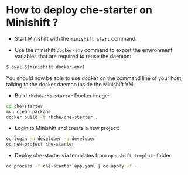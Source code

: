 How to deploy che-starter on Minishift ?
========================================

* Start Minishift with the `minishift start` command.

* Use the minishift `docker-env` command to export the environment variables that are required to reuse the daemon:

```bash
$ eval $(minishift docker-env)
````
You should now be able to use docker on the command line of your host, talking to the docker daemon inside the Minishift VM.

* Build `rhche/che-starter` Docker image:

```bash
cd che-starter
mvn clean package
docker build -t rhche/che-starter .
````

* Login to Minishift and create a new project: 

```bash
oc login -u developer -p developer
oc new-project che-starter
````

* Deploy che-starter via templates from `openshift-template` folder:

```bash
oc process -f che-starter.app.yaml | oc apply -f -
````
